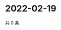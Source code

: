 # 2022-02-19

共 0 条

<!-- BEGIN WEIBO -->
<!-- 最后更新时间 Sat Feb 19 2022 03:11:41 GMT+0800 (China Standard Time) -->

<!-- END WEIBO -->
